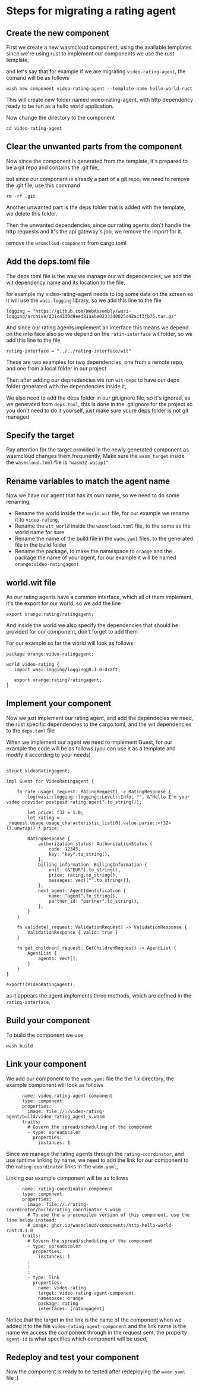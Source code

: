 # Steps for migrating a rating agent

## Create the new component
First we create a new wasmcloud component, using the available templates
since we're using rust to implement our components we use the rust template,

and let's say that for example if we are migrating `video-rating-agent`,
the comand will be as follows

```
wash new component video-rating-agent --template-name hello-world-rust
```

This will create new folder named video-rating-agent, with http dependency ready to be run as a hello world application.

Now change the directory to the component
```
cd video-rating-agent
```

## Clear the unwanted parts from the component

Now since the component is generated from the template, it's prepared to be a git repo and contains the .git file, 

but since our component is already a part of a git repo, we need to remove the .git file, use this command
```
rm -rf .git
```

Another unwanted part is the deps folder that is added with the template, we delete this folder.

Then the unwanted dependencies, since our rating agents don't handle the http requests and it's the api gateway's job, we remove the import for it.

remove the `wasmcloud-component` from cargo.toml
## Add the deps.toml file
The deps.toml file is the way we manage our wit dependencies, we add the wit dependency name and its location to the file, 

for example my video-rating-agent needs to log some data on the screen so it will use the `wasi-logging` library,
so we add this line to the file 
```
logging = "https://github.com/WebAssembly/wasi-logging/archive/d31c41d0d9eed81aabe02333d0025d42acf3fb75.tar.gz"
```

And since our rating agents implement an interface this means we depend on the interface also so we depend on the `ratin-interface` wit folder, so we add this line to the file
```
rating-interface = "../../rating-interface/wit"
```

These are two examples for two dependencies, one from a remote repo, and one from a local folder in our project

Then after adding our depnedencies we run `wit-deps` to have our deps folder generated with the dependencies inside it, 

We also need to add the deps folder in our git.ignore file, so it's ignored, as we generated from `deps.toml`, this is done in the .gitignore for the project so you don't need to do it yourself, just make sure youre deps folder is not git managed

## Specify the target
Pay attention for the target provided in the newly generated component as wasmcloud changes them frequnently,
Make sure the `wasm_target` inside the `wasmcloud.toml` file is `"wasm32-wasip1"`

## Rename variables to match the agent name

Now we have our agent that has its own name, so we need to do some renaming, 

- Rename the world inside the `world.wit` file, for our example we rename it to `video-rating`, 
- Rename the `wit_world` inside the `wasmcloud.toml` file, to the same as the world name for sure
-  Rename the name of the build file in the `wadm.yaml` files, to the generated file in the build folder
- Rename the package, to make the namespace to `orange`  and the package the name of your agent, for our example it will be named `orange:video-ratingagent`

## world.wit file
As our rating agents have a common interface, which all of them implement, it's the export for our world, so we add the line

```
export orange:rating/ratingagent;
```

And inside the world we also specify the dependencies that should be provided for our component, don't forget to add them.

For our example so far the world will look as follows
```
package orange:video-ratingagent;

world video-rating {
   import wasi:logging/logging@0.1.0-draft;  

   export orange:rating/ratingagent;
}
```

## Implement your component

Now we just implement our rating agent, and add the dependecies we need, the rust specific dependencies to the cargo.toml, and the wit dependencies to the `deps.toml` file

When we implement our agent we need to implement Guest, for our example the code will be as follows (you can use it as a template and modify it according to your needs)
```

struct VideoRatingagent;

impl Guest for VideoRatingagent {
   
    fn rate_usage(_request: RatingRequest) -> RatingResponse {
        log(wasi::logging::logging::Level::Info, "", &"Hello I'm your video provider postpaid rating agent".to_string());

        let price: f32 = 1.0;
        let rating = _request.usage.usage_characteristic_list[0].value.parse::<f32>().unwrap() * price;

        RatingResponse {
            authorization_status: AuthorizationStatus {
                code: 12345,
                key: "key".to_string(),
            },
            billing_information: BillingInformation {
                unit: (&"EUR").to_string(),
                price: rating.to_string(),
                messages: vec!["".to_string()],
            },
            next_agent: AgentIdentification {
                name: "agent".to_string(),
                partner_id: "partner".to_string(),
            },
        }
    }

    fn validate(_request: ValidationRequest) -> ValidationResponse {
        ValidationResponse { valid: true }
    }

    fn get_children(_request: GetChildrenRequest) -> AgentList {
        AgentList {
            agents: vec![],
        }
    }
}

export!(VideoRatingagent);
```

as it appears the agent implements three methods, which are defined in the `rating-interface`, 

## Build your component
To build the component we use
```
wash build
```

## Link your component
We add our component to the `wadm.yaml` file the the 1.x directory, the example component will look as follows

```
    - name: video-rating-agent-component
      type: component
      properties:
        image: file://./video-rating-agent/build/video_rating_agent_s.wasm
      traits:
        # Govern the spread/scheduling of the component
        - type: spreadscaler
          properties:
            instances: 1
```

Since we manage the rating agents through the `rating-coordinator`, and use runtime linking by name, we need to add the link for our component to the `rating-coordinator` links in the `wadm.yaml`, 

Linking our example component will be as follows
```
    - name: rating-coordinator-component
      type: component
      properties:
        image: file://./rating-coordinator/build/rating_coordinator_s.wasm
        # To use the a precompiled version of this component, use the line below instead:
        # image: ghcr.io/wasmcloud/components/http-hello-world-rust:0.1.0
      traits:
        # Govern the spread/scheduling of the component
        - type: spreadscaler
          properties:
            instances: 1
        :
        :
        :
        - type: link
          properties:
            name: video-rating
            target: video-rating-agent-component
            namespace: orange
            package: rating
            interfaces: [ratingagent]
```
Notice that the target in the link is the name of the component when we added it to the file `video-rating-agent-component`
and the link name is the name we access the component through in the request sent, the property `agent-id` is what specifies which component will be used,

## Redeploy and test your component

Now the component is ready to be tested after redeploying the `wadm.yaml` file :)